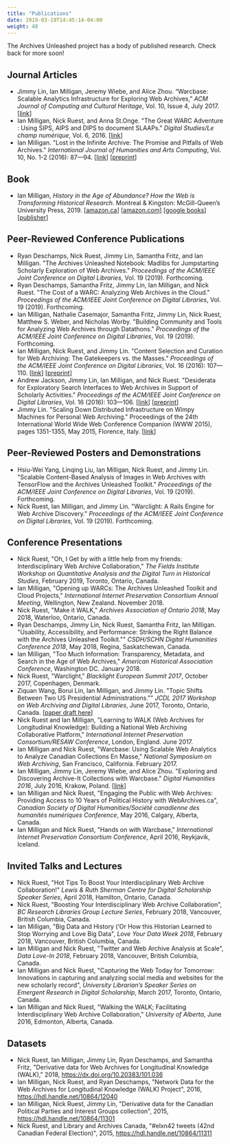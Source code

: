 ```yaml
---
title: "Publications"
date: 2019-03-19T14:45:14-04:00
weight: 48
---
```


The Archives Unleashed project has a body of published research. Check back for more soon!

## Journal Articles

* Jimmy Lin, Ian Milligan, Jeremy Wiebe, and Alice Zhou. “Warcbase: Scalable Analytics Infrastructure for Exploring Web Archives,” _ACM Journal of Computing and Cultural Heritage_, Vol. 10, Issue 4, July 2017. [[link](https://dl.acm.org/citation.cfm?id=3097570)]
* Ian Milligan, Nick Ruest, and Anna St.Onge. "The Great WARC Adventure : Using SIPS, AIPS and DIPS to document SLAAPs." _Digital Studies/Le champ numérique_, Vol. 6, 2016. [[link](https://www.digitalstudies.org/articles/10.16995/dscn.18/)]
* Ian Milligan. "Lost in the Infinite Archive: The Promise and Pitfalls of Web Archives." _International Journal of Humanities and Arts Computing_, Vol. 10, No. 1-2 (2016): 87—94. [[link](https://www.euppublishing.com/doi/full/10.3366/ijhac.2016.0161)] [[preprint](https://uwspace.uwaterloo.ca/handle/10012/10322)]

## Book

* Ian Milligan, _History in the Age of Abundance? How the Web is Transforming Historical Research_. Montreal & Kingston: McGill-Queen’s University Press, 2019. [[amazon.ca](https://www.amazon.ca/History-Age-Abundance-Transforming-Historical/dp/0773556974)] [[amazon.com](https://www.amazon.com/History-Age-Abundance-Transforming-Historical-dp-0773556974/dp/0773556974/ref=mt_paperback?_encoding=UTF8&me=&qid=)] [[google books](https://books.google.ca/books/about/History_in_the_Age_of_Abundance.html?id=lR3MvQEACAAJ&redir_esc=y)] [[publisher](https://www.mqup.ca/history-in-the-age-of-abundance--products-9780773556973.php?page_id=46&)]

## Peer-Reviewed Conference Publications

* Ryan Deschamps, Nick Ruest, Jimmy Lin, Samantha Fritz, and Ian Milligan. "The Archives Unleashed Notebook: Madlibs for Jumpstarting Scholarly Exploration of Web Archives." _Proceedings of the ACM/IEEE Joint Conference on Digital Libraries_, Vol. 19 (2019). Forthcoming.
* Ryan Deschamps, Samantha Fritz, Jimmy Lin, Ian Milligan, and Nick Ruest. "The Cost of a WARC: Analyzing Web Archives in the Cloud." _Proceedings of the ACM/IEEE Joint Conference on Digital Libraries_, Vol. 19 (2019). Forthcoming.
* Ian Milligan, Nathalie Casemajor, Samantha Fritz, Jimmy Lin, Nick Ruest, Matthew S. Weber, and Nicholas Worby. "Building Community and Tools for Analyzing Web Archives through Datathons." _Proceedings of the ACM/IEEE Joint Conference on Digital Libraries_, Vol. 19 (2019). Forthcoming.
* Ian Milligan, Nick Ruest, and Jimmy Lin. "Content Selection and Curation for Web Archiving: The Gatekeepers vs. the Masses." _Proceedings of the ACM/IEEE Joint Conference on Digital Libraries_, Vol. 16 (2016): 107—110. [[link](https://dl.acm.org/citation.cfm?id=2910913)] [[preprint](http://hdl.handle.net/10315/31235)]
* Andrew Jackson, Jimmy Lin, Ian Milligan, and Nick Ruest. "Desiderata for Exploratory Search Interfaces to Web Archives in Support of Scholarly Activities." _Proceedings of the ACM/IEEE Joint Conference on Digital Libraries_, Vol. 16 (2016): 103—106. [[link](https://dl.acm.org/citation.cfm?id=2910912)] [[preprint](http://hdl.handle.net/10315/31236)]
* Jimmy Lin. "Scaling Down Distributed Infrastructure on Wimpy Machines for Personal Web Archiving." Proceedings of the 24th International World Wide Web Conference Companion (WWW 2015), pages 1351-1355, May 2015, Florence, Italy. [[link](https://dl.acm.org/citation.cfm?id=2740908.2741695)]

## Peer-Reviewed Posters and Demonstrations

* Hsiu-Wei Yang, Linqing Liu, Ian Milligan, Nick Ruest, and Jimmy Lin. "Scalable Content-Based Analysis of Images in Web Archives with TensorFlow and the Archives Unleashed Toolkit." _Proceedings of the ACM/IEEE Joint Conference on Digital Libraries_, Vol. 19 (2019). Forthcoming.
* Nick Ruest, Ian Milligan, and Jimmy Lin. "Warclight: A Rails Engine for Web Archive Discovery." _Proceedings of the ACM/IEEE Joint Conference on Digital Libraries_, Vol. 19 (2019). Forthcoming.

## Conference Presentations

* Nick Ruest, "Oh, I Get by with a little help from my friends: Interdisciplinary Web Archive Collaboration," _The Fields Institute Workshop on Quantitative Analysis and the Digital Turn in Historical Studies_, February 2019, Toronto, Ontario, Canada.
* Ian Milligan, "Opening up WARCs: The Archives Unleashed Toolkit and Cloud Projects," _International Internet Preservation Consortium Annual Meeting_, Wellington, New Zealand. November 2018.
* Nick Ruest, "Make it WALK," _Archives Association of Ontario 2018_, May 2018, Waterloo, Ontario, Canada.
* Ryan Deschamps, Jimmy Lin, Nick Ruest, Samantha Fritz, Ian Milligan. "Usability, Accessibility, and Performance: Striking the Right Balance with the Archives Unleashed Toolkit."" _CSDH/SCHN Digital Humanities Conference 2018_, May 2018, Regina, Saskatchewan, Canada.
* Ian Milligan, "Too Much Information: Transparency, Metadata, and Search in the Age of Web Archives," _American Historical Association Conference_, Washington DC. January 2018.
* Nick Ruest, "Warclight," _Blacklight European Summit 2017_, October 2017, Copenhagen, Denmark.
* Ziquan Wang, Borui Lin, Ian Milligan, and Jimmy Lin. "Topic Shifts Between Two US Presidential Administrations."" _JCDL 2017 Workshop on Web Archiving and Digital Libraries_, June 2017, Toronto, Ontario, Canada. [[paper draft here](https://ianmilligan.ca/2017/07/04/topic-shifts-between-two-us-presidential-administrations/)]
* Nick Ruest and Ian Milligan, "Learning to WALK (Web Archives for Longitudinal Knowledge): Building a National Web Archiving Collaborative Platform," _International Internet Preservation Consortium/RESAW Conference_, London, England. June 2017.
* Ian Milligan and Nick Ruest, "Warcbase: Using Scalable Web Analytics to Analyze Canadian Collections En Masse," _National Symposium on Web Archiving_, San Francisco, California. February 2017.
* Ian Milligan, Jimmy Lin, Jeremy Wiebe, and Alice Zhou. "Exploring and Discovering Archive-It Collections with Warcbase." _Digital Humanities 2016_, July 2016, Krakow, Poland. [[link](http://dh2016.adho.org/static/data/99.html)]
* Ian Milligan and Nick Ruest, "Engaging the Public with Web Archives: Providing Access to 10 Years of Political History with WebArchives.ca", _Canadian Society of Digital Humanities/Société canadienne des humanités numériques Conference_, May 2016, Calgary, Alberta, Canada.
* Ian Milligan and Nick Ruest, "Hands on with Warcbase," _International Internet Preservation Consortium Conference_, April 2016, Reykjavik, Iceland.

## Invited Talks and Lectures

* Nick Ruest, "Hot Tips To Boost Your Interdisciplinary Web Archive Collaboration!" _Lewis & Ruth Sherman Centre for Digital Scholarship Speaker Series_, April 2018, Hamilton, Ontario, Canada.
* Nick Ruest, "Boosting Your Interdisciplinary Web Archive Collaboration", _BC Research Libraries Group Lecture Series_, February 2018, Vancouver, British Columbia, Canada.
* Ian Milligan, "Big Data and History (‘Or How this Historian Learned to Stop Worrying and Love Big Data", _Love Your Data Week 2018_, February 2018, Vancouver, British Columbia, Canada.
* Ian Milligan and Nick Ruest, "Twitter and Web Archive Analysis at Scale", _Data Love-In 2018_, February 2018, Vancouver, British Columbia, Canada.
* Ian Milligan and Nick Ruest, "Capturing the Web Today for Tomorrow: Innovations in capturing and analyzing social media and websites for the new scholarly record", _University Librarian’s Speaker Series on Emergent Research in Digital Scholarship_, March 2017, Toronto, Ontario, Canada.
* Ian Milligan and Nick Ruest, "Walking the WALK; Facilitating Interdisciplinary Web Archive Collaboration," _University of Alberta_, June 2016, Edmonton, Alberta, Canada.

## Datasets

*  Nick Ruest, Ian Milligan, Jimmy Lin, Ryan Deschamps, and Samantha Fritz, "Derivative data for Web Archives for Longitudinal Knowledge (WALK)," 2018, https://dx.doi.org/10.20383/101.036
*  Ian Milligan, Nick Ruest, and Ryan Deschamps, "Network Data for the Web Archives for Longitudinal Knowledge (WALK) Project", 2016, https://hdl.handle.net/10864/12040
*  Ian Milligan, Nick Ruest, Jimmy Lin, "Derivative data for the Canadian Political Parties and Interest Groups collection", 2015, https://hdl.handle.net/10864/11301
*  Nick Ruest, and Library and Archives Canada, "#elxn42 tweets (42nd Canadian Federal Election)", 2015, https://hdl.handle.net/10864/11311

